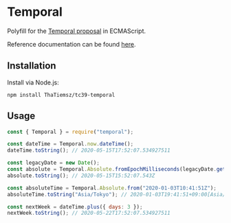 # Temporal

Polyfill for the [Temporal proposal](https://github.com/tc39/proposal-temporal) in ECMAScript.

Reference documentation can be found [here](https://github.com/tc39/proposal-temporal/tree/fbb085cd3e631a94e67491355ceb9c6d6e216de0/docs).

## Installation

Install via Node.js:
```
npm install ThaTiemsz/tc39-temporal
```

## Usage

```js
const { Temporal } = require("temporal");

const dateTime = Temporal.now.dateTime();
dateTime.toString(); // 2020-05-15T17:52:07.534927511

const legacyDate = new Date();
const absolute = Temporal.Absolute.fromEpochMilliseconds(legacyDate.getTime());
absolute.toString(); // 2020-05-15T15:52:07.543Z

const absoluteTime = Temporal.Absolute.from("2020-01-03T10:41:51Z");
absoluteTime.toString("Asia/Tokyo"); // 2020-01-03T19:41:51+09:00[Asia/Tokyo]

const nextWeek = dateTime.plus({ days: 3 });
nextWeek.toString(); // 2020-05-22T17:52:07.534927511
```